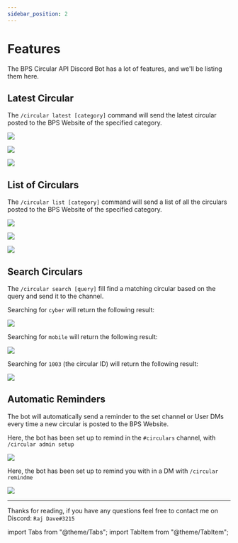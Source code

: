 ```yaml
---
sidebar_position: 2
---
```



# Features

The BPS Circular API Discord Bot has a lot of features, and we'll be listing them here.

## Latest Circular

The `/circular latest [category]` command will send the latest circular posted to the BPS Website of the specified category.




<Tabs>
<TabItem value="general" label="General" default>

![](/img/circular-latest-general.png)

</TabItem>
<TabItem value="ptm" label="PTM">

![](/img/circular-latest-ptm.png)

</TabItem>
<TabItem value="exam" label="Exam">

![](/img/circular-latest-exam.png)

</TabItem>
</Tabs>



## List of Circulars

The `/circular list [category]` command will send a list of all the circulars posted to the BPS Website of the specified category.


<Tabs>
<TabItem value="general" label="General" default>

![](/img/circular-list-general.png)

</TabItem>
<TabItem value="ptm" label="PTM">

![](/img/circular-list-ptm.png)

</TabItem>
<TabItem value="exam" label="Exam">

![](/img/circular-list-exam.png)

</TabItem>
</Tabs>



## Search Circulars

The `/circular search [query]` fill find a matching circular based on the query and send it to the channel.


<Tabs>
<TabItem value="cyber" label="Cyber" default>

Searching for `cyber` will return the following result:

![](/img/circular-search-cyber.png)

</TabItem>
<TabItem value="mobile" label="Mobile">

Searching for `mobile` will return the following result:

![](/img/circular-search-mobile.png)

</TabItem>
<TabItem value="code" label="Circular ID">

Searching for `1003` (the circular ID) will return the following result:

![](/img/circular-search-id.png)

</TabItem>

</Tabs>


## Automatic Reminders

The bot will automatically send a reminder to the set channel or User DMs every time a new circular is posted to the BPS Website.

<Tabs>
<TabItem value="channel" label="Channel" default>

Here, the bot has been set up to remind in the `#circulars` channel, with `/circular admin setup`

![](/img/circular-remind-channel.png)

</TabItem>
<TabItem value="dms" label="DM">

Here, the bot has been set up to remind you with in a DM with `/circular remindme`

![](/img/circular-remind-dm.png)

</TabItem>
</Tabs>

---

Thanks for reading, if you have any questions feel free to contact me on Discord: `Raj Dave#3215`

import Tabs			from "@theme/Tabs";
import TabItem		from "@theme/TabItem";